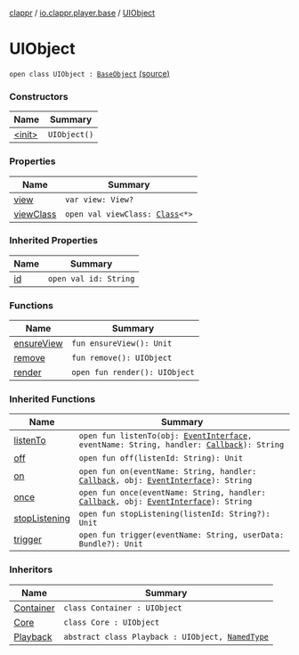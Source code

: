 [clappr](../../index.md) / [io.clappr.player.base](../index.md) / [UIObject](.)

# UIObject

`open class UIObject : `[`BaseObject`](../-base-object/index.md) [(source)](https://github.com/clappr/clappr-android/tree/dev/clappr/src/main/kotlin/io/clappr/player/base/UIObject.kt#L7)

### Constructors

| Name | Summary |
|---|---|
| [&lt;init&gt;](-init-.md) | `UIObject()` |

### Properties

| Name | Summary |
|---|---|
| [view](view.md) | `var view: View?` |
| [viewClass](view-class.md) | `open val viewClass: `[`Class`](http://docs.oracle.com/javase/6/docs/api/java/lang/Class.html)`<*>` |

### Inherited Properties

| Name | Summary |
|---|---|
| [id](../-base-object/id.md) | `open val id: String` |

### Functions

| Name | Summary |
|---|---|
| [ensureView](ensure-view.md) | `fun ensureView(): Unit` |
| [remove](remove.md) | `fun remove(): UIObject` |
| [render](render.md) | `open fun render(): UIObject` |

### Inherited Functions

| Name | Summary |
|---|---|
| [listenTo](../-base-object/listen-to.md) | `open fun listenTo(obj: `[`EventInterface`](../-event-interface/index.md)`, eventName: String, handler: `[`Callback`](../-callback/index.md)`): String` |
| [off](../-base-object/off.md) | `open fun off(listenId: String): Unit` |
| [on](../-base-object/on.md) | `open fun on(eventName: String, handler: `[`Callback`](../-callback/index.md)`, obj: `[`EventInterface`](../-event-interface/index.md)`): String` |
| [once](../-base-object/once.md) | `open fun once(eventName: String, handler: `[`Callback`](../-callback/index.md)`, obj: `[`EventInterface`](../-event-interface/index.md)`): String` |
| [stopListening](../-base-object/stop-listening.md) | `open fun stopListening(listenId: String?): Unit` |
| [trigger](../-base-object/trigger.md) | `open fun trigger(eventName: String, userData: Bundle?): Unit` |

### Inheritors

| Name | Summary |
|---|---|
| [Container](../../io.clappr.player.components/-container/index.md) | `class Container : UIObject` |
| [Core](../../io.clappr.player.components/-core/index.md) | `class Core : UIObject` |
| [Playback](../../io.clappr.player.components/-playback/index.md) | `abstract class Playback : UIObject, `[`NamedType`](../-named-type/index.md) |
